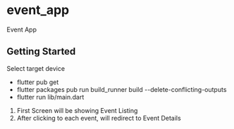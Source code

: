 # event_app

Event App

## Getting Started
Select target device
- flutter pub get
- flutter packages pub run build_runner build --delete-conflicting-outputs
- flutter run lib/main.dart

1. First Screen will be showing Event Listing
2. After clicking to each event, will redirect to Event Details
